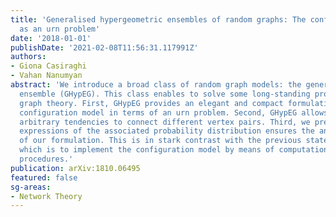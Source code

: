 ```yaml
---
title: 'Generalised hypergeometric ensembles of random graphs: The configuration model
  as an urn problem'
date: '2018-01-01'
publishDate: '2021-02-08T11:56:31.117991Z'
authors:
- Giona Casiraghi
- Vahan Nanumyan
abstract: 'We introduce a broad class of random graph models: the generalised hypergeometric
  ensemble (GHypEG). This class enables to solve some long-standing problems in random
  graph theory. First, GHypEG provides an elegant and compact formulation of the well-known
  configuration model in terms of an urn problem. Second, GHypEG allows incorporating
  arbitrary tendencies to connect different vertex pairs. Third, we present the closed-form
  expressions of the associated probability distribution ensures the analytical tractability
  of our formulation. This is in stark contrast with the previous state-of-the-art,
  which is to implement the configuration model by means of computationally expensive
  procedures.'
publication: arXiv:1810.06495
featured: false
sg-areas:
- Network Theory
---
```


